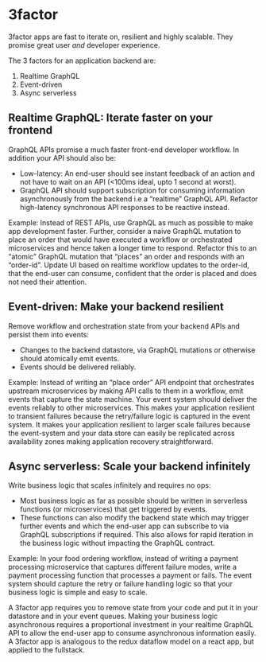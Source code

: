 # 3factor

3factor apps are fast to iterate on, resilient and highly scalable. They promise
great user _and_ developer experience.

The 3 factors for an application backend are:

1. Realtime GraphQL
2. Event-driven
3. Async serverless

## Realtime GraphQL: Iterate faster on your frontend

GraphQL APIs promise a much faster front-end developer workflow. In addition
your API should also be:

- Low-latency: An end-user should see instant feedback of an action and not have
to wait on an API (<100ms ideal, upto 1 second at worst).
- GraphQL API should support subscription for consuming information
  asynchronously from the backend i.e a “realtime” GraphQL API. Refactor
  high-latency synchronous API responses to be reactive instead.

Example: Instead of REST APIs, use GraphQL as much as possible to make app
development faster. Further, consider a naive GraphQL mutation to place an order
that would have executed a workflow or orchestrated microservices and hence
taken a longer time to respond. Refactor this to an “atomic” GraphQL mutation
that “places” an order and responds with an “order-id”. Update UI based on
realtime workflow updates to the order-id, that the end-user can consume,
confident that the order is placed and does not need their attention.

## Event-driven: Make your backend resilient

Remove workflow and orchestration state from your backend APIs and persist them
into events:

- Changes to the backend datastore, via GraphQL mutations or otherwise should
atomically emit events.
- Events should be delivered reliably.

Example: Instead of writing an “place order” API endpoint that orchestrates
upstream microservices by making API calls to them in a workflow, emit events
that capture the state machine. Your event system should deliver the events
reliably to other microservices. This makes your application resilient to
transient failures because the retry/failure logic is captured in the event
system. It makes your application resilient to larger scale failures because the
event-system and your data store can easily be replicated across availability
zones making application recovery straightforward.

## Async serverless: Scale your backend infinitely

Write business logic that scales infinitely and requires no ops:

- Most business logic as far as possible should be written in serverless
functions (or microservices) that get triggered by events.
- These functions can also modify the backend state which may trigger further
events and which the end-user app can subscribe to via GraphQL subscriptions if
required.
This also allows for rapid iteration in the business logic without impacting the
GraphQL contract.

Example: In your food ordering workflow, instead of writing a payment processing
microservice that captures different failure modes, write a payment processing
function that processes a payment or fails. The event system should capture the
retry or failure handling logic so that your business logic is simple and easy
to scale.

A 3factor app requires you to remove state from your code and put it in your
datastore and in your event queues. Making your business logic asynchronous
requires a proportional investment in your realtime GraphQL API to allow the
end-user app to consume asynchronous information easily. A 3factor app is
analogous to the redux dataflow model on a react app, but applied to the
fullstack.
